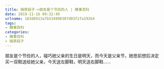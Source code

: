 ```yaml
---
title: 搞笑段子->朋友是个节俭的人 | 糗事百科
date: 2019-11-16 09:32:49
urlname: 183d6913a7b534998307d03f2fa192b4
tags: 
- 糗事百科
categories:
- 糗事百科
- 搞笑段子
---
```

朋友是个节俭的人，碰巧她父亲的生日是明天，而今天是父亲节，她思前想后决定买一双鞋送给她父亲，今天送左脚鞋，明天送右脚鞋……


